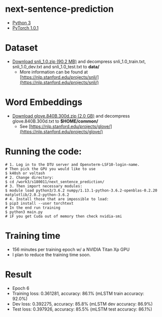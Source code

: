 # next-sentence-prediction

* [Python 3](https://www.python.org/downloads/)
* [PyTorch 1.0.1](https://pytorch.org/)

# Dataset
* [Download snli_1.0.zip (90.2 MB)](https://nlp.stanford.edu/projects/snli/snli_1.0.zip) and decompress snli_1.0_train.txt, snli_1.0_dev.txt and snli_1.0_test.txt to __data/__
    * More information can be found at [https://nlp.stanford.edu/projects/snli/](https://nlp.stanford.edu/projects/snli/)

# Word Embeddings
* [Download glove.840B.300d.zip (2.0 GB)](http://nlp.stanford.edu/data/glove.840B.300d.zip) and decompress glove.840B.300d.txt to __$HOME/common/__
    * See [https://nlp.stanford.edu/projects/glove/](https://nlp.stanford.edu/projects/glove/)

# Running the code:

```
# 1. Log in to the DTU server and Openxterm-LSF10-login-name.
# Then pick the GPU you would like to use
$ k40sh or voltash
# 2. Change directory:
$ cd /work3/s180011/next_sentence_prediction/
# 3. Then import necessary modules:
$ module load python3/3.6.2 numpy/1.13.1-python-3.6.2-openblas-0.2.20 matplotlib/2.0.2-python-3.6.2
# 4. Install those that are impossible to load:
$ pip3 install --user torchtext
# In the end run training
$ python3 main.py 
# iF you get Cuda out of memory then check nvidia-smi
``` 

# Training time
* 156 minutes per training epoch w/ a NVIDIA Titan Xp GPU
* I plan to reduce the training time soon.

# Result
* Epoch 6
* Training loss: 0.361281, accuracy: 86.1% (mLSTM train accuracy: 92.0%)
* Dev loss: 0.392275, accuracy: 85.8% (mLSTM dev accuracy: 86.9%)
* Test loss: 0.397926, accuracy: 85.5% (mLSTM test accuracy: 86.1%)
